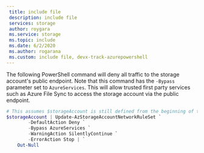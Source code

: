 ```yaml
---
 title: include file
 description: include file
 services: storage
 author: roygara
 ms.service: storage
 ms.topic: include
 ms.date: 6/2/2020
 ms.author: rogarana
 ms.custom: include file, devx-track-azurepowershell
---
```

The following PowerShell command will deny all traffic to the storage account's public endpoint. Note that this command has the `-Bypass` parameter set to `AzureServices`. This will allow trusted first party services such as Azure File Sync to access the storage account via the public endpoint.

```PowerShell
# This assumes $storageAccount is still defined from the beginning of this of this guide.
$storageAccount | Update-AzStorageAccountNetworkRuleSet `
        -DefaultAction Deny `
        -Bypass AzureServices `
        -WarningAction SilentlyContinue `
        -ErrorAction Stop | `
    Out-Null
```
